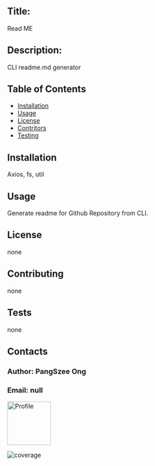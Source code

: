
## Title: 
Read ME

## Description:
CLI readme.md generator

## Table of Contents

- [Installation](#installation)
- [Usage](#usage)
- [License](#license)
- [Contritors](#contribution)
- [Testing](#test)

## Installation
Axios, fs, util
## Usage
Generate readme for Github Repository from CLI.
## License
none
## Contributing
none
## Tests
none

## Contacts
### Author: PangSzee Ong
### Email: null
<img src = "https://avatars1.githubusercontent.com/u/59127638?v=4" alt="Profile" width="100"/>

![coverage](https://img.shields.io/static/v1?label=hireable&message=null&color=<brightgreen>)
